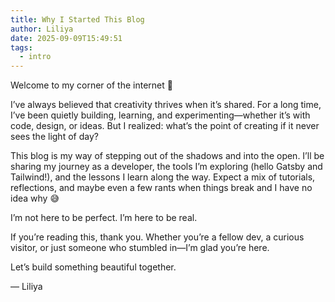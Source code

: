 ```yaml
---
title: Why I Started This Blog
author: Liliya
date: 2025-09-09T15:49:51
tags:
  - intro
---
```

Welcome to my corner of the internet 👋





I’ve always believed that creativity thrives when it’s shared. For a long time, I’ve been quietly building, learning, and experimenting—whether it’s with code, design, or ideas. But I realized: what’s the point of creating if it never sees the light of day?





This blog is my way of stepping out of the shadows and into the open. I’ll be sharing my journey as a developer, the tools I’m exploring (hello Gatsby and Tailwind!), and the lessons I learn along the way. Expect a mix of tutorials, reflections, and maybe even a few rants when things break and I have no idea why 😅





I’m not here to be perfect. I’m here to be real.





If you’re reading this, thank you. Whether you’re a fellow dev, a curious visitor, or just someone who stumbled in—I’m glad you’re here.





Let’s build something beautiful together.





— Liliya




